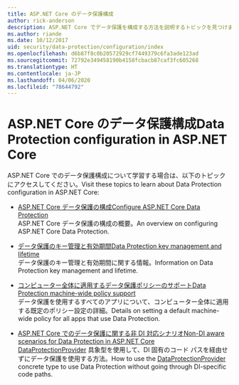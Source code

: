 ```yaml
---
title: ASP.NET Core のデータ保護構成
author: rick-anderson
description: ASP.NET Core でデータ保護を構成する方法を説明するトピックを見つけます。
ms.author: riande
ms.date: 10/12/2017
uid: security/data-protection/configuration/index
ms.openlocfilehash: d6b87f8c0b20572929cf7449379c6fa3ade123ad
ms.sourcegitcommit: 72792e349458190b4158fcbacb87caf3fc605268
ms.translationtype: HT
ms.contentlocale: ja-JP
ms.lasthandoff: 04/06/2020
ms.locfileid: "78644792"
---
```

# <a name="data-protection-configuration-in-aspnet-core"></a><span data-ttu-id="e9a66-103">ASP.NET Core のデータ保護構成</span><span class="sxs-lookup"><span data-stu-id="e9a66-103">Data Protection configuration in ASP.NET Core</span></span>

<span data-ttu-id="e9a66-104">ASP.NET Core でのデータ保護構成について学習する場合は、以下のトピックにアクセスしてください。</span><span class="sxs-lookup"><span data-stu-id="e9a66-104">Visit these topics to learn about Data Protection configuration in ASP.NET Core:</span></span>

* [<span data-ttu-id="e9a66-105">ASP.NET Core データ保護の構成</span><span class="sxs-lookup"><span data-stu-id="e9a66-105">Configure ASP.NET Core Data Protection</span></span>](xref:security/data-protection/configuration/overview)  
  <span data-ttu-id="e9a66-106">ASP.NET Core データ保護の構成の概要。</span><span class="sxs-lookup"><span data-stu-id="e9a66-106">An overview on configuring ASP.NET Core Data Protection.</span></span>

* [<span data-ttu-id="e9a66-107">データ保護のキー管理と有効期間</span><span class="sxs-lookup"><span data-stu-id="e9a66-107">Data Protection key management and lifetime</span></span>](xref:security/data-protection/configuration/default-settings)  
  <span data-ttu-id="e9a66-108">データ保護のキー管理と有効期間に関する情報。</span><span class="sxs-lookup"><span data-stu-id="e9a66-108">Information on Data Protection key management and lifetime.</span></span>

* [<span data-ttu-id="e9a66-109">コンピューター全体に適用するデータ保護ポリシーのサポート</span><span class="sxs-lookup"><span data-stu-id="e9a66-109">Data Protection machine-wide policy support</span></span>](xref:security/data-protection/configuration/machine-wide-policy)  
  <span data-ttu-id="e9a66-110">データ保護を使用するすべてのアプリについて、コンピューター全体に適用する既定のポリシー設定の詳細。</span><span class="sxs-lookup"><span data-stu-id="e9a66-110">Details on setting a default machine-wide policy for all apps that use Data Protection.</span></span>

* [<span data-ttu-id="e9a66-111">ASP.NET Core でのデータ保護に関する非 DI 対応シナリオ</span><span class="sxs-lookup"><span data-stu-id="e9a66-111">Non-DI aware scenarios for Data Protection in ASP.NET Core</span></span>](xref:security/data-protection/configuration/non-di-scenarios)  
  <span data-ttu-id="e9a66-112">[DataProtectionProvider](/dotnet/api/Microsoft.AspNetCore.DataProtection.DataProtectionProvider) 具象型を使用して、DI 固有のコード パスを経由せずにデータ保護を使用する方法。</span><span class="sxs-lookup"><span data-stu-id="e9a66-112">How to use the [DataProtectionProvider](/dotnet/api/Microsoft.AspNetCore.DataProtection.DataProtectionProvider) concrete type to use Data Protection without going through DI-specific code paths.</span></span>
